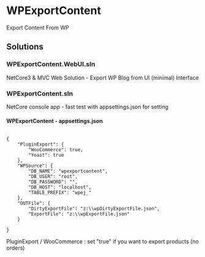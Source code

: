 # WPExportContent
Export Content From WP 

## Solutions

### WPExportContent.WebUI.sln
NetCore3 & MVC Web Solution - Export WP Blog from UI (minimal) Interface 

### WPExportContent.sln
NetCore console app - fast test with appsettings.json for setting

####  WPExportContent - appsettings.json

```

{
	"PluginExport": {
		"WooCommerce": true,
		"Yoast": true
	},
	"WPSource": {
		"DB_NAME": "wpexportcontent",
		"DB_USER": "root",
		"DB_PASSWORD": "",
		"DB_HOST": "localhost",
		"TABLE_PREFIX": "wpej_"
	},
	"OUTFile": {
		"DirtyExportFile": "z:\\wpDirtyExportFile.json",
		"ExportFile": "z:\\wpExportFile.json"
	}

}

```

PluginExport / WooCommerce : set "true" if you want to export products (no orders)
